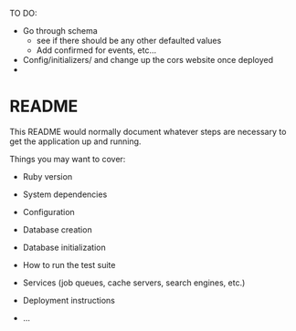 TO DO:

- Go through schema
    - see if there should be any other defaulted values
    - Add confirmed for events, etc…
- Config/initializers/ and change up the cors website once deployed
- 
























# README

This README would normally document whatever steps are necessary to get the
application up and running.

Things you may want to cover:

* Ruby version

* System dependencies

* Configuration

* Database creation

* Database initialization

* How to run the test suite

* Services (job queues, cache servers, search engines, etc.)

* Deployment instructions

* ...

